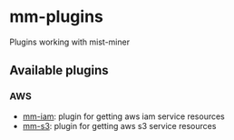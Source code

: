 # mm-plugins
Plugins working with mist-miner

## Available plugins
### AWS
- [mm-iam](./mm-iam): plugin for getting aws iam service resources 
- [mm-s3](./mm-s3): plugin for getting aws s3 service resources 
